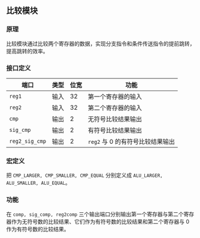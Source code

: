 ## 比较模块

### 原理

比较模块通过比较两个寄存器的数据，实现分支指令和条件传送指令的提前跳转，提高跳转的效率。

### 接口定义

端口 | 类型 | 位宽 | 功能
--- | --- | --- | ---
`reg1` | 输入 | 32 | 第一个寄存器的输入
`reg2` | 输入 | 32 | 第二个寄存器的输入
`cmp` | 输出 | 2 | 无符号比较结果输出
`sig_cmp` | 输出 | 2 | 有符号比较结果输出
`reg2_sig_cmp` | 输出 | 2 | `reg2` 与 0 的有符号比较结果输出

### 宏定义

把 `CMP_LARGER, CMP_SMALLER, CMP_EQUAL` 分别定义成 `ALU_LARGER, ALU_SMALLER, ALU_EQUAL`。

### 功能

在 `comp, sig_comp, reg2comp` 三个输出端口分别输出第一个寄存器与第二个寄存器作为无符号数的比较结果、它们作为有符号数的比较结果和第二个寄存器与 0 作为有符号数的比较结果。

